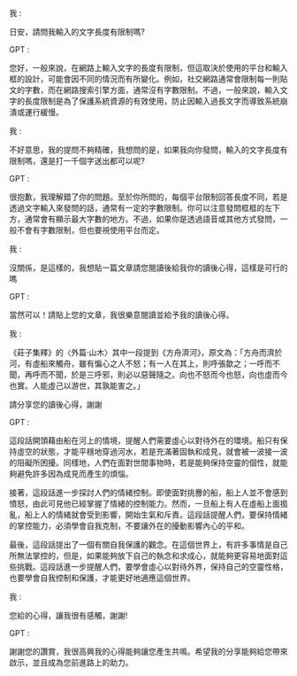 我 : 

日安，請問我輸入的文字長度有限制嗎?


GPT : 


您好，一般來說，在網路上輸入文字的長度有限制，但這取決於使用的平台和輸入框的設計，可能會因不同的情況而有所變化。例如，社交網路通常會限制每一則貼文的字數，而在網路搜索引擎方面，通常沒有字數限制。不過，一般來說，輸入文字的長度限制是為了保護系統資源的有效使用，防止因輸入過長文字而導致系統崩潰或運行緩慢。


我 : 

不好意思，我的提問不夠精確，我想問的是，如果我向你發問，輸入的文字長度有限制嗎，還是打一千個字送出都可以呢?


GPT : 


很抱歉，我理解錯了你的問題。至於你所問的，每個平台限制回答長度不同，若是透過文字輸入來發問的話，通常有一定的字數限制。你可以注意發問框框的左下方，通常會有顯示最大字數的地方。不過，如果你是透過語音或其他方式發問，一般不會有字數限制，但也要視使用平台而定。


我 : 

沒關係，是這樣的，我想貼一篇文章請您閱讀後給我你的讀後心得，這樣是可行的嗎


GPT : 


當然可以！請貼上您的文章，我很樂意閱讀並給予我的讀後心得。


我 : 

《莊子集釋》的〈外篇‧山木〉其中一段提到《方舟濟河》，原文為：「方舟而濟於河，有虛船來觸舟，雖有惼心之人不怒；有一人在其上，則呼張歙之；一呼而不聞，再呼而不聞，於是三呼邪，則必以惡聲隨之。向也不怒而今也怒，向也虛而今也實。人能虛己以游世，其孰能害之。」

請分享您的讀後心得，謝謝


GPT : 


這段話開頭藉由船在河上的情境，提醒人們需要虛心以對待外在的環境。船只有保持虛空的狀態，才能平穩地穿過河水，若是充滿著固執和成見，就會被一波接一波的阻礙所困擾。同樣地，人們在面對世間事物時，若是能夠保持空靈的個性，就能夠避免許多因為成見而產生的煩惱。

接著，這段話進一步探討人們的情緒控制。即使面對挑釁的船，船上人並不會感到憤怒，由此可見他已經掌握了情緒的控制能力。然而，一旦船上有人在虛船上面搗亂，船上人的情緒就會受到影響，開始生氣和斥責。這段話提醒人們，要保持情緒的掌控能力，必須學會自我克制，不要讓外在的擾動影響內心的平和。

最後，這段話提出了一個有關自我保護的觀念。在這個世界上，有許多事情是自己所無法掌控的，但是，如果能夠放下自己的執念和求成心，就能夠更容易地面對這些挑戰。這段話進一步提醒人們，要學會虛心以對待外界，保持自己的空靈性格，也要學會自我控制和保護，才能更好地適應這個世界。


我 : 

您給的心得，讓我很有感觸，謝謝!


GPT : 


謝謝您的讚賞，我很高興我的心得能夠讓您產生共鳴。希望我的分享能夠給您帶來啟示，並且成為您前進路上的助力。

